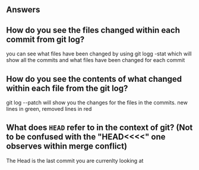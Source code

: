 ## Answers


## How do you see the files changed within each commit from git log?

   you can see what files have been changed by using git logg -stat which will show all the commits and what files have been changed for each commit
   
## How do you see the contents of what changed within each file from the git log?

   git log --patch will show you the changes for the files in the commits. new lines in green, removed lines in red
   
## What does `HEAD` refer to in the context of git? (Not to be confused with the "HEAD<<<<" one observes within merge conflict)
    
  The Head is the last commit you are currenlty looking at
